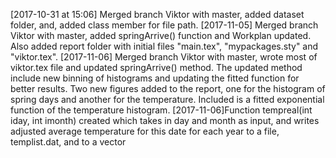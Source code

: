 [2017-10-31 at 15:06] Merged branch Viktor with master, added dataset 
folder, and, added class member for file path.
[2017-11-05] Merged branch Viktor with master, added springArrive() 
function and Workplan updated. Also added report folder with initial 
files "main.tex", "mypackages.sty" and "viktor.tex". 
[2017-11-06] Merged branch Viktor with master, wrote most of viktor.tex 
file and updated springArrive() method. The updated method include new 
binning of histograms and updating the fitted function for better 
results. Two new figures added to the report, one for the histogram of 
spring days and another for the temperature. Included is a fitted 
exponential function of the temperature histogram. 
[2017-11-06]Function tempreal(int iday, int imonth) created which takes
in day and month as input, and writes adjusted average temperature
for this date for each year to a file, templist.dat, and to a vector